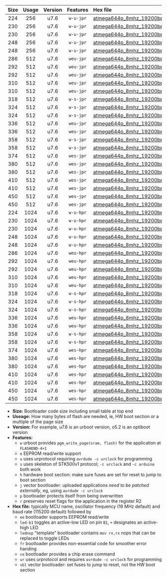 |Size|Usage|Version|Features|Hex file|
|:-:|:-:|:-:|:-:|:--|
|224|256|u7.6|`w-u-jpr`|[atmega644p_8mhz_19200bps_ur_vbl.hex](https://raw.githubusercontent.com/stefanrueger/urboot/main//atmega644p_8mhz_19200bps_ur_vbl.hex)|
|230|256|u7.6|`w-u-jpr`|[atmega644p_8mhz_19200bps_led+b0_ur_vbl.hex](https://raw.githubusercontent.com/stefanrueger/urboot/main//atmega644p_8mhz_19200bps_led+b0_ur_vbl.hex)|
|230|256|u7.6|`w-u-jpr`|[atmega644p_8mhz_19200bps_lednop_ur_vbl.hex](https://raw.githubusercontent.com/stefanrueger/urboot/main//atmega644p_8mhz_19200bps_lednop_ur_vbl.hex)|
|248|256|u7.6|`w-u-jpr`|[atmega644p_8mhz_19200bps_led+b0_fr_ur_vbl.hex](https://raw.githubusercontent.com/stefanrueger/urboot/main//atmega644p_8mhz_19200bps_led+b0_fr_ur_vbl.hex)|
|248|256|u7.6|`w-u-jpr`|[atmega644p_8mhz_19200bps_lednop_fr_ur_vbl.hex](https://raw.githubusercontent.com/stefanrueger/urboot/main//atmega644p_8mhz_19200bps_lednop_fr_ur_vbl.hex)|
|286|512|u7.6|`weu-jpr`|[atmega644p_8mhz_19200bps_ee_ur_vbl.hex](https://raw.githubusercontent.com/stefanrueger/urboot/main//atmega644p_8mhz_19200bps_ee_ur_vbl.hex)|
|292|512|u7.6|`weu-jpr`|[atmega644p_8mhz_19200bps_ee_led+b0_ur_vbl.hex](https://raw.githubusercontent.com/stefanrueger/urboot/main//atmega644p_8mhz_19200bps_ee_led+b0_ur_vbl.hex)|
|292|512|u7.6|`weu-jpr`|[atmega644p_8mhz_19200bps_ee_lednop_ur_vbl.hex](https://raw.githubusercontent.com/stefanrueger/urboot/main//atmega644p_8mhz_19200bps_ee_lednop_ur_vbl.hex)|
|310|512|u7.6|`weu-jpr`|[atmega644p_8mhz_19200bps_ee_led+b0_fr_ur_vbl.hex](https://raw.githubusercontent.com/stefanrueger/urboot/main//atmega644p_8mhz_19200bps_ee_led+b0_fr_ur_vbl.hex)|
|310|512|u7.6|`weu-jpr`|[atmega644p_8mhz_19200bps_ee_lednop_fr_ur_vbl.hex](https://raw.githubusercontent.com/stefanrueger/urboot/main//atmega644p_8mhz_19200bps_ee_lednop_fr_ur_vbl.hex)|
|318|512|u7.6|`w-s-jpr`|[atmega644p_8mhz_19200bps_vbl.hex](https://raw.githubusercontent.com/stefanrueger/urboot/main//atmega644p_8mhz_19200bps_vbl.hex)|
|324|512|u7.6|`w-s-jpr`|[atmega644p_8mhz_19200bps_led+b0_vbl.hex](https://raw.githubusercontent.com/stefanrueger/urboot/main//atmega644p_8mhz_19200bps_led+b0_vbl.hex)|
|324|512|u7.6|`w-s-jpr`|[atmega644p_8mhz_19200bps_lednop_vbl.hex](https://raw.githubusercontent.com/stefanrueger/urboot/main//atmega644p_8mhz_19200bps_lednop_vbl.hex)|
|336|512|u7.6|`weu-jpr`|[atmega644p_8mhz_19200bps_ee_led+b0_fr_ce_ur_vbl.hex](https://raw.githubusercontent.com/stefanrueger/urboot/main//atmega644p_8mhz_19200bps_ee_led+b0_fr_ce_ur_vbl.hex)|
|336|512|u7.6|`weu-jpr`|[atmega644p_8mhz_19200bps_ee_lednop_fr_ce_ur_vbl.hex](https://raw.githubusercontent.com/stefanrueger/urboot/main//atmega644p_8mhz_19200bps_ee_lednop_fr_ce_ur_vbl.hex)|
|358|512|u7.6|`w-s-jpr`|[atmega644p_8mhz_19200bps_led+b0_fr_vbl.hex](https://raw.githubusercontent.com/stefanrueger/urboot/main//atmega644p_8mhz_19200bps_led+b0_fr_vbl.hex)|
|358|512|u7.6|`w-s-jpr`|[atmega644p_8mhz_19200bps_lednop_fr_vbl.hex](https://raw.githubusercontent.com/stefanrueger/urboot/main//atmega644p_8mhz_19200bps_lednop_fr_vbl.hex)|
|374|512|u7.6|`wes-jpr`|[atmega644p_8mhz_19200bps_ee_vbl.hex](https://raw.githubusercontent.com/stefanrueger/urboot/main//atmega644p_8mhz_19200bps_ee_vbl.hex)|
|380|512|u7.6|`wes-jpr`|[atmega644p_8mhz_19200bps_ee_led+b0_vbl.hex](https://raw.githubusercontent.com/stefanrueger/urboot/main//atmega644p_8mhz_19200bps_ee_led+b0_vbl.hex)|
|380|512|u7.6|`wes-jpr`|[atmega644p_8mhz_19200bps_ee_lednop_vbl.hex](https://raw.githubusercontent.com/stefanrueger/urboot/main//atmega644p_8mhz_19200bps_ee_lednop_vbl.hex)|
|410|512|u7.6|`wes-jpr`|[atmega644p_8mhz_19200bps_ee_led+b0_fr_vbl.hex](https://raw.githubusercontent.com/stefanrueger/urboot/main//atmega644p_8mhz_19200bps_ee_led+b0_fr_vbl.hex)|
|410|512|u7.6|`wes-jpr`|[atmega644p_8mhz_19200bps_ee_lednop_fr_vbl.hex](https://raw.githubusercontent.com/stefanrueger/urboot/main//atmega644p_8mhz_19200bps_ee_lednop_fr_vbl.hex)|
|450|512|u7.6|`wes-jpr`|[atmega644p_8mhz_19200bps_ee_led+b0_fr_ce_vbl.hex](https://raw.githubusercontent.com/stefanrueger/urboot/main//atmega644p_8mhz_19200bps_ee_led+b0_fr_ce_vbl.hex)|
|450|512|u7.6|`wes-jpr`|[atmega644p_8mhz_19200bps_ee_lednop_fr_ce_vbl.hex](https://raw.githubusercontent.com/stefanrueger/urboot/main//atmega644p_8mhz_19200bps_ee_lednop_fr_ce_vbl.hex)|
|224|1024|u7.6|`w-u-hpr`|[atmega644p_8mhz_19200bps_ur.hex](https://raw.githubusercontent.com/stefanrueger/urboot/main//atmega644p_8mhz_19200bps_ur.hex)|
|230|1024|u7.6|`w-u-hpr`|[atmega644p_8mhz_19200bps_led+b0_ur.hex](https://raw.githubusercontent.com/stefanrueger/urboot/main//atmega644p_8mhz_19200bps_led+b0_ur.hex)|
|230|1024|u7.6|`w-u-hpr`|[atmega644p_8mhz_19200bps_lednop_ur.hex](https://raw.githubusercontent.com/stefanrueger/urboot/main//atmega644p_8mhz_19200bps_lednop_ur.hex)|
|248|1024|u7.6|`w-u-hpr`|[atmega644p_8mhz_19200bps_led+b0_fr_ur.hex](https://raw.githubusercontent.com/stefanrueger/urboot/main//atmega644p_8mhz_19200bps_led+b0_fr_ur.hex)|
|248|1024|u7.6|`w-u-hpr`|[atmega644p_8mhz_19200bps_lednop_fr_ur.hex](https://raw.githubusercontent.com/stefanrueger/urboot/main//atmega644p_8mhz_19200bps_lednop_fr_ur.hex)|
|286|1024|u7.6|`weu-hpr`|[atmega644p_8mhz_19200bps_ee_ur.hex](https://raw.githubusercontent.com/stefanrueger/urboot/main//atmega644p_8mhz_19200bps_ee_ur.hex)|
|292|1024|u7.6|`weu-hpr`|[atmega644p_8mhz_19200bps_ee_led+b0_ur.hex](https://raw.githubusercontent.com/stefanrueger/urboot/main//atmega644p_8mhz_19200bps_ee_led+b0_ur.hex)|
|292|1024|u7.6|`weu-hpr`|[atmega644p_8mhz_19200bps_ee_lednop_ur.hex](https://raw.githubusercontent.com/stefanrueger/urboot/main//atmega644p_8mhz_19200bps_ee_lednop_ur.hex)|
|310|1024|u7.6|`weu-hpr`|[atmega644p_8mhz_19200bps_ee_led+b0_fr_ur.hex](https://raw.githubusercontent.com/stefanrueger/urboot/main//atmega644p_8mhz_19200bps_ee_led+b0_fr_ur.hex)|
|310|1024|u7.6|`weu-hpr`|[atmega644p_8mhz_19200bps_ee_lednop_fr_ur.hex](https://raw.githubusercontent.com/stefanrueger/urboot/main//atmega644p_8mhz_19200bps_ee_lednop_fr_ur.hex)|
|318|1024|u7.6|`w-s-hpr`|[atmega644p_8mhz_19200bps.hex](https://raw.githubusercontent.com/stefanrueger/urboot/main//atmega644p_8mhz_19200bps.hex)|
|324|1024|u7.6|`w-s-hpr`|[atmega644p_8mhz_19200bps_led+b0.hex](https://raw.githubusercontent.com/stefanrueger/urboot/main//atmega644p_8mhz_19200bps_led+b0.hex)|
|324|1024|u7.6|`w-s-hpr`|[atmega644p_8mhz_19200bps_lednop.hex](https://raw.githubusercontent.com/stefanrueger/urboot/main//atmega644p_8mhz_19200bps_lednop.hex)|
|336|1024|u7.6|`weu-hpr`|[atmega644p_8mhz_19200bps_ee_led+b0_fr_ce_ur.hex](https://raw.githubusercontent.com/stefanrueger/urboot/main//atmega644p_8mhz_19200bps_ee_led+b0_fr_ce_ur.hex)|
|336|1024|u7.6|`weu-hpr`|[atmega644p_8mhz_19200bps_ee_lednop_fr_ce_ur.hex](https://raw.githubusercontent.com/stefanrueger/urboot/main//atmega644p_8mhz_19200bps_ee_lednop_fr_ce_ur.hex)|
|358|1024|u7.6|`w-s-hpr`|[atmega644p_8mhz_19200bps_led+b0_fr.hex](https://raw.githubusercontent.com/stefanrueger/urboot/main//atmega644p_8mhz_19200bps_led+b0_fr.hex)|
|358|1024|u7.6|`w-s-hpr`|[atmega644p_8mhz_19200bps_lednop_fr.hex](https://raw.githubusercontent.com/stefanrueger/urboot/main//atmega644p_8mhz_19200bps_lednop_fr.hex)|
|374|1024|u7.6|`wes-hpr`|[atmega644p_8mhz_19200bps_ee.hex](https://raw.githubusercontent.com/stefanrueger/urboot/main//atmega644p_8mhz_19200bps_ee.hex)|
|380|1024|u7.6|`wes-hpr`|[atmega644p_8mhz_19200bps_ee_led+b0.hex](https://raw.githubusercontent.com/stefanrueger/urboot/main//atmega644p_8mhz_19200bps_ee_led+b0.hex)|
|380|1024|u7.6|`wes-hpr`|[atmega644p_8mhz_19200bps_ee_lednop.hex](https://raw.githubusercontent.com/stefanrueger/urboot/main//atmega644p_8mhz_19200bps_ee_lednop.hex)|
|410|1024|u7.6|`wes-hpr`|[atmega644p_8mhz_19200bps_ee_led+b0_fr.hex](https://raw.githubusercontent.com/stefanrueger/urboot/main//atmega644p_8mhz_19200bps_ee_led+b0_fr.hex)|
|410|1024|u7.6|`wes-hpr`|[atmega644p_8mhz_19200bps_ee_lednop_fr.hex](https://raw.githubusercontent.com/stefanrueger/urboot/main//atmega644p_8mhz_19200bps_ee_lednop_fr.hex)|
|450|1024|u7.6|`wes-hpr`|[atmega644p_8mhz_19200bps_ee_led+b0_fr_ce.hex](https://raw.githubusercontent.com/stefanrueger/urboot/main//atmega644p_8mhz_19200bps_ee_led+b0_fr_ce.hex)|
|450|1024|u7.6|`wes-hpr`|[atmega644p_8mhz_19200bps_ee_lednop_fr_ce.hex](https://raw.githubusercontent.com/stefanrueger/urboot/main//atmega644p_8mhz_19200bps_ee_lednop_fr_ce.hex)|

- **Size:** Bootloader code size including small table at top end
- **Useage:** How many bytes of flash are needed, ie, HW boot section or a multiple of the page size
- **Version:** For example, u7.6 is an urboot version, o5.2 is an optiboot version
- **Features:**
  + `w` urboot provides `pgm_write_page(sram, flash)` for the application at `FLASHEND-4+1`
  + `e` EEPROM read/write support
  + `u` uses urprotocol requiring `avrdude -c urclock` for programming
  + `s` uses skeleton of STK500v1 protocol; `-c urclock` and `-c arduino` both work
  + `h` hardware boot section: make sure fuses are set for reset to jump to boot section
  + `j` vector bootloader: uploaded applications *need to be patched externally*, eg, using `avrdude -c urclock`
  + `p` bootloader protects itself from being overwritten
  + `r` preserves reset flags for the application in the register R2
- **Hex file:** typically MCU name, oscillator frequency (16 MHz default) and baud rate (115200 default) followed by
  + `ee` bootloader supports EEPROM read/write
  + `led-b1` toggles an active-low LED on pin `B1`, `+` designates an active-high LED
  + `lednop` "template" bootloader contains `mov rx,rx` nops that can be replaced to toggle LEDs
  + `fr` bootloader provides non-essential code for smoother error handing
  + `ce` bootloader provides a chip erase command
  + `ur` uses urprotocol and requires `avrdude -c urclock` for programming
  + `vbl` vector bootloader: set fuses to jump to reset, not the HW boot section
